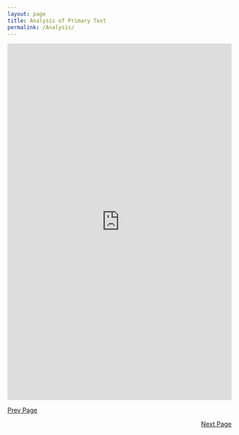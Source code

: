 ```yaml
---
layout: page
title: Analysis of Primary Text
permalink: /Analysis/
---
```


<iframe src="https://uploads.knightlab.com/storymapjs/3300ccceabf8b03fdd288fe840c4eea8/query-text-storymap/index.html" frameborder="0" width="100%" height="800"></iframe>

[Prev Page](../Quant)
<div style="text-align: right"> <a href="../Modern">Next Page</a> </div>
